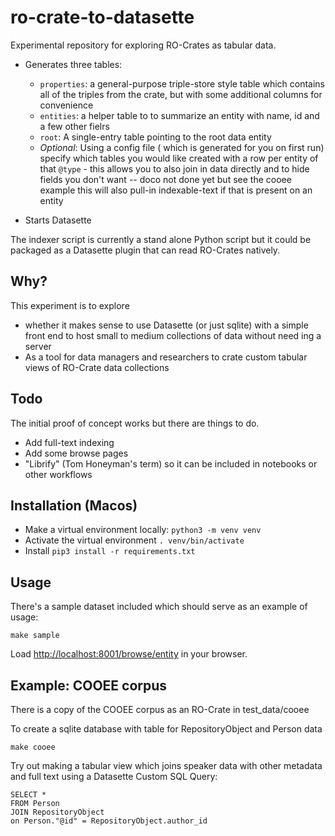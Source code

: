 # ro-crate-to-datasette

Experimental repository for exploring RO-Crates as tabular data.

- Generates three tables:
  - `properties`: a general-purpose triple-store style table which contains all of the triples from the crate, but with some additional columns for convenience
  - `entities`: a helper table to to summarize an entity with name, id and a few other fielrs
  - `root`: A single-entry table pointing to the root data entity
  - *Optional*: Using a config file ( which is generated for you on first run) specify which tables you would like created with a row per entity of that `@type` - this allows you to also join in data directly and to hide fields you don't want -- doco not done yet but see the cooee example this will also pull-in indexable-text if that is present on an entity

- Starts Datasette 

The indexer script is currently a stand alone Python script but it could be packaged as a Datasette plugin that can read RO-Crates natively.


## Why?

This experiment is to explore
- whether it makes sense to use Datasette (or just sqlite) with a simple front end to host small to medium collections of data without need ing a server
- As a tool for data managers and researchers to crate custom tabular views of RO-Crate data collections

## Todo

The initial proof of concept works but there are things to do.

- Add full-text indexing
- Add some browse pages
- "Librify" (Tom Honeyman's term) so it can be included in notebooks or other workflows




## Installation (Macos)

- Make a virtual environment locally:
  `python3 -m venv venv`
- Activate the virtual environment 
  `. venv/bin/activate`
- Install 
  `pip3 install -r requirements.txt`



## Usage

There's a sample dataset included which should serve as an example of usage:

```
make sample
```



Load <http://localhost:8001/browse/entity> in your browser.


## Example: COOEE corpus

There is a copy of the COOEE corpus as an RO-Crate in test_data/cooee


To create a sqlite database with table for RepositoryObject and Person data

```
make cooee
```

Try out making a tabular view which joins speaker data with other metadata and full text using a Datasette Custom SQL Query:

```
SELECT *
FROM Person 
JOIN RepositoryObject
on Person."@id" = RepositoryObject.author_id

```



